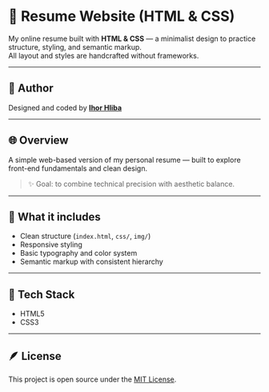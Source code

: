 # 💼 Resume Website (HTML & CSS)

My online resume built with **HTML & CSS** — a minimalist design to practice structure, styling, and semantic markup.  
All layout and styles are handcrafted without frameworks.

---

## 👤 Author
Designed and coded by [**Ihor Hliba**](https://www.linkedin.com/in/ihorhliba)  

---

## 🌐 Overview
A simple web-based version of my personal resume — built to explore front-end fundamentals and clean design.

> ✨ Goal: to combine technical precision with aesthetic balance.

---

## 🎨 What it includes
- Clean structure (`index.html`, `css/`, `img/`)
- Responsive styling
- Basic typography and color system
- Semantic markup with consistent hierarchy

---

## 🧩 Tech Stack
- HTML5  
- CSS3  

---

## 🪶 License
This project is open source under the [MIT License](LICENSE).




